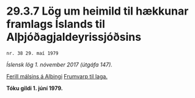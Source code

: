 # 29.3.7 Lög um heimild til hækkunar framlags Íslands til Alþjóðagjaldeyrissjóðsins

`nr. 38 29. maí 1979`

_Íslensk lög 1. nóvember 2017 (útgáfa 147)._

[Ferill málsins á Alþingi](https://www.althingi.is/thingstorf/thingmalalistar-eftir-thingum/ferill/?ltg=100&mnr=273)
[Frumvarp til laga.](https://www.althingi.is/altext/100/s/pdf/0561.pdf)

**Tóku gildi 1. júní 1979.**

